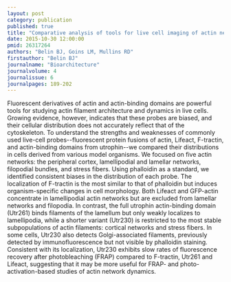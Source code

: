 ```yaml
---
layout: post
category: publication
published: true
title: "Comparative analysis of tools for live cell imaging of actin network architecture."
date: 2015-10-30 12:00:00
pmid: 26317264
authors: "Belin BJ, Goins LM, Mullins RD"
firstauthor: "Belin BJ"
journalname: "Bioarchitecture"
journalvolume: 4
journalissue: 6
journalpages: 189-202
---
```


Fluorescent derivatives of actin and actin-binding domains are powerful tools for studying actin filament architecture and dynamics in live cells. Growing evidence, however, indicates that these probes are biased, and their cellular distribution does not accurately reflect that of the cytoskeleton. To understand the strengths and weaknesses of commonly used live-cell probes--fluorescent protein fusions of actin, Lifeact, F-tractin, and actin-binding domains from utrophin--we compared their distributions in cells derived from various model organisms. We focused on five actin networks: the peripheral cortex, lamellipodial and lamellar networks, filopodial bundles, and stress fibers. Using phalloidin as a standard, we identified consistent biases in the distribution of each probe. The localization of F-tractin is the most similar to that of phalloidin but induces organism-specific changes in cell morphology. Both Lifeact and GFP-actin concentrate in lamellipodial actin networks but are excluded from lamellar networks and filopodia. In contrast, the full utrophin actin-binding domain (Utr261) binds filaments of the lamellum but only weakly localizes to lamellipodia, while a shorter variant (Utr230) is restricted to the most stable subpopulations of actin filaments: cortical networks and stress fibers. In some cells, Utr230 also detects Golgi-associated filaments, previously detected by immunofluorescence but not visible by phalloidin staining. Consistent with its localization, Utr230 exhibits slow rates of fluorescence recovery after photobleaching (FRAP) compared to F-tractin, Utr261 and Lifeact, suggesting that it may be more useful for FRAP- and photo-activation-based studies of actin network dynamics.

